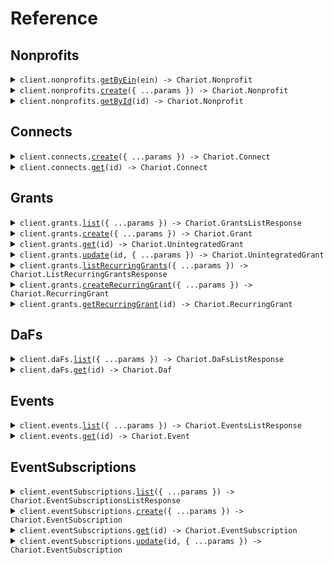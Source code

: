 # Reference

## Nonprofits

<details><summary><code>client.nonprofits.<a href="/src/api/resources/nonprofits/client/Client.ts">getByEin</a>(ein) -> Chariot.Nonprofit</code></summary>
<dl>
<dd>

#### 📝 Description

<dl>
<dd>

<dl>
<dd>

Get a nonprofit organization by EIN.
If the nonprofit does not exist, this returns 404 Not Found status.
If the nonprofit does not pass our compliance checks, a 422 Unprocessable Content is returned with a reason.
In the case that the nonprofit does not exist, you can create one by calling the POST /v1/nonprofits API endpoint.
The EIN should be exactly 9 digits and should not contain any special characters such as dashes.

</dd>
</dl>
</dd>
</dl>

#### 🔌 Usage

<dl>
<dd>

<dl>
<dd>

```typescript
await client.nonprofits.getByEin("530196605");
```

</dd>
</dl>
</dd>
</dl>

#### ⚙️ Parameters

<dl>
<dd>

<dl>
<dd>

**ein:** `string`

The unique federal employer identification number (EIN) of the nonprofit.
This value should be exactly 9 digits and should not contain any special characters such as dashes.

</dd>
</dl>

<dl>
<dd>

**requestOptions:** `Nonprofits.RequestOptions`

</dd>
</dl>
</dd>
</dl>

</dd>
</dl>
</details>

<details><summary><code>client.nonprofits.<a href="/src/api/resources/nonprofits/client/Client.ts">create</a>({ ...params }) -> Chariot.Nonprofit</code></summary>
<dl>
<dd>

#### 📝 Description

<dl>
<dd>

<dl>
<dd>

Create a nonprofit organization account.
This is useful for integration partners to use after a nonprofit consents to use the Chariot payment option on their donation forms.
If a nonprofit does not already exist for the EIN, this will return a 201 Created status.
If a nonprofit already exists for the given EIN on the system, this will return a 200 Created status.
If the nonprofit does not pass our compliance checks, a 422 Unprocessable Content is returned with a reason.

</dd>
</dl>
</dd>
</dl>

#### 🔌 Usage

<dl>
<dd>

<dl>
<dd>

```typescript
await client.nonprofits.create({
    user: {
        email: "ben.give@co.com",
    },
    ein: "043567500",
});
```

</dd>
</dl>
</dd>
</dl>

#### ⚙️ Parameters

<dl>
<dd>

<dl>
<dd>

**request:** `Chariot.NonprofitsCreateRequest`

</dd>
</dl>

<dl>
<dd>

**requestOptions:** `Nonprofits.RequestOptions`

</dd>
</dl>
</dd>
</dl>

</dd>
</dl>
</details>

<details><summary><code>client.nonprofits.<a href="/src/api/resources/nonprofits/client/Client.ts">getById</a>(id) -> Chariot.Nonprofit</code></summary>
<dl>
<dd>

#### 📝 Description

<dl>
<dd>

<dl>
<dd>

Get a nonprofit organization by ID.
If the nonprofit does not exist, this returns 404 Not Found status.

</dd>
</dl>
</dd>
</dl>

#### 🔌 Usage

<dl>
<dd>

<dl>
<dd>

```typescript
await client.nonprofits.getById("g33ee4ee-f881-42a0-85e3-1dde7118w9k2");
```

</dd>
</dl>
</dd>
</dl>

#### ⚙️ Parameters

<dl>
<dd>

<dl>
<dd>

**id:** `string` — The unique identifier for the nonprofit

</dd>
</dl>

<dl>
<dd>

**requestOptions:** `Nonprofits.RequestOptions`

</dd>
</dl>
</dd>
</dl>

</dd>
</dl>
</details>

## Connects

<details><summary><code>client.connects.<a href="/src/api/resources/connects/client/Client.ts">create</a>({ ...params }) -> Chariot.Connect</code></summary>
<dl>
<dd>

#### 📝 Description

<dl>
<dd>

<dl>
<dd>

Get or create a Connect object. Only one Connect object can be created per Nonprofit for a given Fundraising Application. If one already exists, this will return a 200 status with the existing object. The returned Connect can be used to integrate the client-side Chariot Connect component using the id property (CID) and also query for data generated from the Chariot Connect instance from the Chariot API using the apiKey property.

</dd>
</dl>
</dd>
</dl>

#### 🔌 Usage

<dl>
<dd>

<dl>
<dd>

```typescript
await client.connects.create({
    nonprofit: "6af3f58e-7a80-4997-8259-770c033d7d3a",
    suborganization: "c00d1aa2-09ab-4e76-8461-7ac34578a70c",
});
```

</dd>
</dl>
</dd>
</dl>

#### ⚙️ Parameters

<dl>
<dd>

<dl>
<dd>

**request:** `Chariot.ConnectsCreateRequest`

</dd>
</dl>

<dl>
<dd>

**requestOptions:** `Connects.RequestOptions`

</dd>
</dl>
</dd>
</dl>

</dd>
</dl>
</details>

<details><summary><code>client.connects.<a href="/src/api/resources/connects/client/Client.ts">get</a>(id) -> Chariot.Connect</code></summary>
<dl>
<dd>

#### 📝 Description

<dl>
<dd>

<dl>
<dd>

Get a Connect object with the unique identifier (CID)

</dd>
</dl>
</dd>
</dl>

#### 🔌 Usage

<dl>
<dd>

<dl>
<dd>

```typescript
await client.connects.get("live_xJd0lUrvpDkzeGBWZbuI2wbvEdM");
```

</dd>
</dl>
</dd>
</dl>

#### ⚙️ Parameters

<dl>
<dd>

<dl>
<dd>

**id:** `string` — the unique id of the connect

</dd>
</dl>

<dl>
<dd>

**requestOptions:** `Connects.RequestOptions`

</dd>
</dl>
</dd>
</dl>

</dd>
</dl>
</details>

## Grants

<details><summary><code>client.grants.<a href="/src/api/resources/grants/client/Client.ts">list</a>({ ...params }) -> Chariot.GrantsListResponse</code></summary>
<dl>
<dd>

#### 📝 Description

<dl>
<dd>

<dl>
<dd>

List all unintegrated grants for the provided API Key. This API allows for paginating over many results.

</dd>
</dl>
</dd>
</dl>

#### 🔌 Usage

<dl>
<dd>

<dl>
<dd>

```typescript
await client.grants.list({
    chariotApiKey: "live_xJd0lUrvpDkzeGBWZbuI2wbvEdM",
});
```

</dd>
</dl>
</dd>
</dl>

#### ⚙️ Parameters

<dl>
<dd>

<dl>
<dd>

**request:** `Chariot.GrantsListRequest`

</dd>
</dl>

<dl>
<dd>

**requestOptions:** `Grants.RequestOptions`

</dd>
</dl>
</dd>
</dl>

</dd>
</dl>
</details>

<details><summary><code>client.grants.<a href="/src/api/resources/grants/client/Client.ts">create</a>({ ...params }) -> Chariot.Grant</code></summary>
<dl>
<dd>

#### 📝 Description

<dl>
<dd>

<dl>
<dd>

Create a grant from a workflow session. This is useful to capture a grant intent from an authorized connect workflow session and submit the grant request.
The grant must be captured within 5 minutes of authorization otherwise the request will return status 410 Gone.
A grant can only be captured once from any given workflow session so any duplicate requests will return status 409 Conflict.
The grant amount must be in whole dollar increments (rounded to the nearest hundred) as currently DAFs only accept whole dollar grants.
The grant amount must be greater than or equal to the minimum grant amount for the DAF otherwise the request will return status 400 Bad Request.
The grant amount must be less than or equal to the user's DAF account balance otherwise the request will return status 400 Bad Request.

</dd>
</dl>
</dd>
</dl>

#### 🔌 Usage

<dl>
<dd>

<dl>
<dd>

```typescript
await client.grants.create({
    workflowSessionId: "workflowSessionId",
    amount: 1.1,
});
```

</dd>
</dl>
</dd>
</dl>

#### ⚙️ Parameters

<dl>
<dd>

<dl>
<dd>

**request:** `Chariot.GrantsCreateRequest`

</dd>
</dl>

<dl>
<dd>

**requestOptions:** `Grants.RequestOptions`

</dd>
</dl>
</dd>
</dl>

</dd>
</dl>
</details>

<details><summary><code>client.grants.<a href="/src/api/resources/grants/client/Client.ts">get</a>(id) -> Chariot.UnintegratedGrant</code></summary>
<dl>
<dd>

#### 📝 Description

<dl>
<dd>

<dl>
<dd>

Get an unintegrated grant object generated by Chariot Connect.
If the grant does not exist, returns a 404 status.
If the provided ID is not a v4 UUID according to RFC 4122, returns a 400 status.

</dd>
</dl>
</dd>
</dl>

#### 🔌 Usage

<dl>
<dd>

<dl>
<dd>

```typescript
await client.grants.get("10229488-08d2-4629-b70c-a2f4f4d25344");
```

</dd>
</dl>
</dd>
</dl>

#### ⚙️ Parameters

<dl>
<dd>

<dl>
<dd>

**id:** `string` — the unique id of the unintegrated grant

</dd>
</dl>

<dl>
<dd>

**requestOptions:** `Grants.RequestOptions`

</dd>
</dl>
</dd>
</dl>

</dd>
</dl>
</details>

<details><summary><code>client.grants.<a href="/src/api/resources/grants/client/Client.ts">update</a>(id, { ...params }) -> Chariot.UnintegratedGrant</code></summary>
<dl>
<dd>

#### 📝 Description

<dl>
<dd>

<dl>
<dd>

Update an unintegrated grant object generated by Chariot Connect.
This is useful to update the status or acknowledgement of the unintegrated grant.
If the unintegrated grant does not exist, returns a 404 status.
If the provided ID is not a v4 UUID according to RFC 4122, returns a 400 status.

</dd>
</dl>
</dd>
</dl>

#### 🔌 Usage

<dl>
<dd>

<dl>
<dd>

```typescript
await client.grants.update("10229488-08d2-4629-b70c-a2f4f4d25344");
```

</dd>
</dl>
</dd>
</dl>

#### ⚙️ Parameters

<dl>
<dd>

<dl>
<dd>

**id:** `string` — the unique id of the unintegrated grant

</dd>
</dl>

<dl>
<dd>

**request:** `Chariot.GrantsUpdateRequest`

</dd>
</dl>

<dl>
<dd>

**requestOptions:** `Grants.RequestOptions`

</dd>
</dl>
</dd>
</dl>

</dd>
</dl>
</details>

<details><summary><code>client.grants.<a href="/src/api/resources/grants/client/Client.ts">listRecurringGrants</a>({ ...params }) -> Chariot.ListRecurringGrantsResponse</code></summary>
<dl>
<dd>

#### 📝 Description

<dl>
<dd>

<dl>
<dd>

List all recurring grants for the provided API Key. This API allows for paginating over many results.

</dd>
</dl>
</dd>
</dl>

#### 🔌 Usage

<dl>
<dd>

<dl>
<dd>

```typescript
await client.grants.listRecurringGrants({
    chariotApiKey: "live_xJd0lUrvpDkzeGBWZbuI2wbvEdM",
});
```

</dd>
</dl>
</dd>
</dl>

#### ⚙️ Parameters

<dl>
<dd>

<dl>
<dd>

**request:** `Chariot.ListRecurringGrantsRequest`

</dd>
</dl>

<dl>
<dd>

**requestOptions:** `Grants.RequestOptions`

</dd>
</dl>
</dd>
</dl>

</dd>
</dl>
</details>

<details><summary><code>client.grants.<a href="/src/api/resources/grants/client/Client.ts">createRecurringGrant</a>({ ...params }) -> Chariot.RecurringGrant</code></summary>
<dl>
<dd>

#### 📝 Description

<dl>
<dd>

<dl>
<dd>

Create a recurring grant from a workflow session. This is useful to capture a recurring grant intent from an authorized connect workflow session and submit the recurring grant request.
The recurring grant must be captured within 5 minutes of authorization otherwise the request will return status 410 Gone.
A recurring grant can only be captured once from any given workflow session so any duplicate requests will return status 409 Conflict.
The amount must be in whole dollar increments (rounded to the nearest hundred) as currently DAFs only accept whole dollar grants.
The grant amount must be greater than or equal to the minimum grant amount for the DAF otherwise the request will return status 400 Bad Request.
The amount for the first grant must be less than or equal to the user's DAF account balance otherwise the request will return status 400 Bad Request.

</dd>
</dl>
</dd>
</dl>

#### 🔌 Usage

<dl>
<dd>

<dl>
<dd>

```typescript
await client.grants.createRecurringGrant({
    workflowSessionId: "workflowSessionId",
    amount: 1.1,
});
```

</dd>
</dl>
</dd>
</dl>

#### ⚙️ Parameters

<dl>
<dd>

<dl>
<dd>

**request:** `Chariot.CreateRecurringGrantRequest`

</dd>
</dl>

<dl>
<dd>

**requestOptions:** `Grants.RequestOptions`

</dd>
</dl>
</dd>
</dl>

</dd>
</dl>
</details>

<details><summary><code>client.grants.<a href="/src/api/resources/grants/client/Client.ts">getRecurringGrant</a>(id) -> Chariot.RecurringGrant</code></summary>
<dl>
<dd>

#### 📝 Description

<dl>
<dd>

<dl>
<dd>

Get a recurring grant object generated by Chariot Connect.
If the grant does not exist, returns a 404 status.
If the provided ID is not a v4 UUID according to RFC 4122, returns a 400 status.

</dd>
</dl>
</dd>
</dl>

#### 🔌 Usage

<dl>
<dd>

<dl>
<dd>

```typescript
await client.grants.getRecurringGrant("10229488-08d2-4629-b70c-a2f4f4d25344");
```

</dd>
</dl>
</dd>
</dl>

#### ⚙️ Parameters

<dl>
<dd>

<dl>
<dd>

**id:** `string` — the unique id of the recurring grant

</dd>
</dl>

<dl>
<dd>

**requestOptions:** `Grants.RequestOptions`

</dd>
</dl>
</dd>
</dl>

</dd>
</dl>
</details>

## DaFs

<details><summary><code>client.daFs.<a href="/src/api/resources/daFs/client/Client.ts">list</a>({ ...params }) -> Chariot.DaFsListResponse</code></summary>
<dl>
<dd>

#### 📝 Description

<dl>
<dd>

<dl>
<dd>

List all DAF objects. This API allows for paginating over many results.

</dd>
</dl>
</dd>
</dl>

#### 🔌 Usage

<dl>
<dd>

<dl>
<dd>

```typescript
await client.daFs.list();
```

</dd>
</dl>
</dd>
</dl>

#### ⚙️ Parameters

<dl>
<dd>

<dl>
<dd>

**request:** `Chariot.DaFsListRequest`

</dd>
</dl>

<dl>
<dd>

**requestOptions:** `DaFs.RequestOptions`

</dd>
</dl>
</dd>
</dl>

</dd>
</dl>
</details>

<details><summary><code>client.daFs.<a href="/src/api/resources/daFs/client/Client.ts">get</a>(id) -> Chariot.Daf</code></summary>
<dl>
<dd>

#### 📝 Description

<dl>
<dd>

<dl>
<dd>

Get a DAF object by id.
If the DAF does not exist, returns a 404 status.
If the provided ID is not a v4 UUID according to RFC 4122, returns a 400 status.

</dd>
</dl>
</dd>
</dl>

#### 🔌 Usage

<dl>
<dd>

<dl>
<dd>

```typescript
await client.daFs.get("f9e28217-e0f7-4a54-9764-d664ffb10722");
```

</dd>
</dl>
</dd>
</dl>

#### ⚙️ Parameters

<dl>
<dd>

<dl>
<dd>

**id:** `string` — the unique id of the DAF

</dd>
</dl>

<dl>
<dd>

**requestOptions:** `DaFs.RequestOptions`

</dd>
</dl>
</dd>
</dl>

</dd>
</dl>
</details>

## Events

<details><summary><code>client.events.<a href="/src/api/resources/events/client/Client.ts">list</a>({ ...params }) -> Chariot.EventsListResponse</code></summary>
<dl>
<dd>

#### 📝 Description

<dl>
<dd>

<dl>
<dd>

List all events corresponding to your Chariot account.

</dd>
</dl>
</dd>
</dl>

#### 🔌 Usage

<dl>
<dd>

<dl>
<dd>

```typescript
await client.events.list();
```

</dd>
</dl>
</dd>
</dl>

#### ⚙️ Parameters

<dl>
<dd>

<dl>
<dd>

**request:** `Chariot.EventsListRequest`

</dd>
</dl>

<dl>
<dd>

**requestOptions:** `Events.RequestOptions`

</dd>
</dl>
</dd>
</dl>

</dd>
</dl>
</details>

<details><summary><code>client.events.<a href="/src/api/resources/events/client/Client.ts">get</a>(id) -> Chariot.Event</code></summary>
<dl>
<dd>

#### 📝 Description

<dl>
<dd>

<dl>
<dd>

Retrieve an event corresponding to your Chariot account.

</dd>
</dl>
</dd>
</dl>

#### 🔌 Usage

<dl>
<dd>

<dl>
<dd>

```typescript
await client.events.get("id");
```

</dd>
</dl>
</dd>
</dl>

#### ⚙️ Parameters

<dl>
<dd>

<dl>
<dd>

**id:** `string` — The unique identifier for the event

</dd>
</dl>

<dl>
<dd>

**requestOptions:** `Events.RequestOptions`

</dd>
</dl>
</dd>
</dl>

</dd>
</dl>
</details>

## EventSubscriptions

<details><summary><code>client.eventSubscriptions.<a href="/src/api/resources/eventSubscriptions/client/Client.ts">list</a>({ ...params }) -> Chariot.EventSubscriptionsListResponse</code></summary>
<dl>
<dd>

#### 📝 Description

<dl>
<dd>

<dl>
<dd>

List all event subscriptions corresponding to your Chariot account.

</dd>
</dl>
</dd>
</dl>

#### 🔌 Usage

<dl>
<dd>

<dl>
<dd>

```typescript
await client.eventSubscriptions.list();
```

</dd>
</dl>
</dd>
</dl>

#### ⚙️ Parameters

<dl>
<dd>

<dl>
<dd>

**request:** `Chariot.EventSubscriptionsListRequest`

</dd>
</dl>

<dl>
<dd>

**requestOptions:** `EventSubscriptions.RequestOptions`

</dd>
</dl>
</dd>
</dl>

</dd>
</dl>
</details>

<details><summary><code>client.eventSubscriptions.<a href="/src/api/resources/eventSubscriptions/client/Client.ts">create</a>({ ...params }) -> Chariot.EventSubscription</code></summary>
<dl>
<dd>

#### 📝 Description

<dl>
<dd>

<dl>
<dd>

Create an event subscription corresponding to your Chariot account.

</dd>
</dl>
</dd>
</dl>

#### 🔌 Usage

<dl>
<dd>

<dl>
<dd>

```typescript
await client.eventSubscriptions.create({
    url: "https://example.com/webhook",
    category: Chariot.EventCategory.GrantCreated,
});
```

</dd>
</dl>
</dd>
</dl>

#### ⚙️ Parameters

<dl>
<dd>

<dl>
<dd>

**request:** `Chariot.EventSubscriptionsCreateRequest`

</dd>
</dl>

<dl>
<dd>

**requestOptions:** `EventSubscriptions.RequestOptions`

</dd>
</dl>
</dd>
</dl>

</dd>
</dl>
</details>

<details><summary><code>client.eventSubscriptions.<a href="/src/api/resources/eventSubscriptions/client/Client.ts">get</a>(id) -> Chariot.EventSubscription</code></summary>
<dl>
<dd>

#### 📝 Description

<dl>
<dd>

<dl>
<dd>

Retrieve an event subscription corresponding to your Chariot account.

</dd>
</dl>
</dd>
</dl>

#### 🔌 Usage

<dl>
<dd>

<dl>
<dd>

```typescript
await client.eventSubscriptions.get("id");
```

</dd>
</dl>
</dd>
</dl>

#### ⚙️ Parameters

<dl>
<dd>

<dl>
<dd>

**id:** `string` — The unique identifier for the event subscription

</dd>
</dl>

<dl>
<dd>

**requestOptions:** `EventSubscriptions.RequestOptions`

</dd>
</dl>
</dd>
</dl>

</dd>
</dl>
</details>

<details><summary><code>client.eventSubscriptions.<a href="/src/api/resources/eventSubscriptions/client/Client.ts">update</a>(id, { ...params }) -> Chariot.EventSubscription</code></summary>
<dl>
<dd>

#### 📝 Description

<dl>
<dd>

<dl>
<dd>

Update an event subscription corresponding to your Chariot account.

</dd>
</dl>
</dd>
</dl>

#### 🔌 Usage

<dl>
<dd>

<dl>
<dd>

```typescript
await client.eventSubscriptions.update("id");
```

</dd>
</dl>
</dd>
</dl>

#### ⚙️ Parameters

<dl>
<dd>

<dl>
<dd>

**id:** `string` — The unique identifier for the event subscription

</dd>
</dl>

<dl>
<dd>

**request:** `Chariot.EventSubscriptionsUpdateRequest`

</dd>
</dl>

<dl>
<dd>

**requestOptions:** `EventSubscriptions.RequestOptions`

</dd>
</dl>
</dd>
</dl>

</dd>
</dl>
</details>

